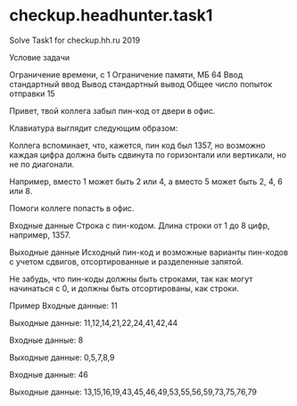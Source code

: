 # checkup.headhunter.task1
Solve Task1 for checkup.hh.ru 2019

Условие задачи

Ограничение времени, с	1
Ограничение памяти, МБ	64
Ввод	стандартный ввод
Вывод	стандартный вывод
Общее число попыток отправки	15

Привет, твой коллега забыл пин-код от двери в офис.

Клавиатура выглядит следующим образом:

Коллега вспоминает, что, кажется, пин код был 1357, но возможно каждая цифра должна быть сдвинута по горизонтали или вертикали, но не по диагонали.

Например, вместо 1 может быть 2 или 4, а вместо 5 может быть 2, 4, 6 или 8.

Помоги коллеге попасть в офис.


Входные данные
Строка с пин-кодом. Длина строки от 1 до 8 цифр, например, 1357.


Выходные данные
Исходный пин-код и возможные варианты пин-кодов с учетом сдвигов, отсортированные и разделенные запятой.

Не забудь, что пин-коды должны быть строками, так как могут начинаться с 0, и должны быть отсортированы, как строки.


Пример
Входные данные: 11

Выходные данные: 11,12,14,21,22,24,41,42,44


Входные данные: 8

Выходные данные: 0,5,7,8,9


Входные данные: 46

Выходные данные: 13,15,16,19,43,45,46,49,53,55,56,59,73,75,76,79
